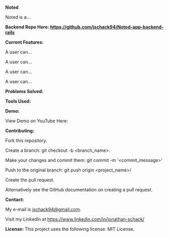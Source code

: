 <strong> Noted </strong> <p>

Noted is a... <p>

<strong> Backend Repo Here: https://github.com/jschack94/Noted-app-backend-rails  </strong>

<strong> Current Features: </strong> <p>
A user can...<p>
A user can...<p>
A user can...<p>
A user can...<p>
  

<strong> Problems Solved: </strong> <p>
  
<strong> Tools Used: </strong> <p>

<strong> Demo: </strong> <p>
View Demo on YouTube Here:

<strong> Contributing: </strong> <p>
Fork this repository. <p>
Create a branch: git checkout -b <branch_name>. <p>
Make your changes and commit them: git commit -m '<commit_message>' <p>
Push to the original branch: git push origin <project_name>/<location> <p>
Create the pull request. <p>
Alternatively see the GitHub documentation on creating a pull request.

<strong> Contact: </strong> <p>
My e-mail is jschack94@gmail.com. <p> Visit my LinkedIn at https://www.linkedin.com/in/jonathan-schack/

<strong> License: </strong>
This project uses the following license: MIT License.

